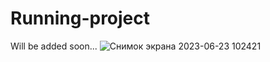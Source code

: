 # Running-project
Will be added soon...
![Снимок экрана 2023-06-23 102421](https://github.com/bohdanchiKk/Running-project/assets/67935282/78108208-84cf-4e04-89ca-cf94160871c8)

